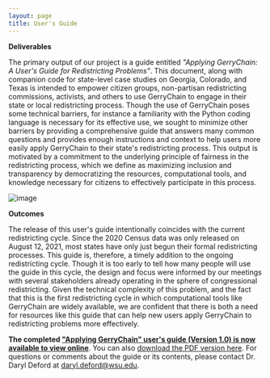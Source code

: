 ```yaml
---
layout: page
title: User's Guide
---
```


**Deliverables**

The primary output of our project is a guide entitled *"Applying GerryChain: A User's Guide for Redistricting Problems"*. This document, along with companion code for state-level case studies on Georgia, Colorado, and Texas is intended to empower citizen groups, non-partisan redistricting commissions, activists, and others to use GerryChain to engage in their state or local redistricting process. Though the use of GerryChain poses some technical barriers, for instance a familiarity with the Python coding language is necessary for its effective use, we sought to minimize other barriers by providing a comprehensive guide that answers many common questions and provides enough instructions and context to help users more easily apply GerryChain to their state's redistricting process. This output is motivated by a commitment to the underlying principle of fairness in the redistricting process, which we define as maximizing inclusion and transparency by democratizing the resources, computational tools, and knowledge necessary for citizens to effectively participate in this process.

![image](https://user-images.githubusercontent.com/35081948/129835578-95beb27a-c561-475b-8493-50ae1192a6cb.png)

**Outcomes**

The release of this user's guide intentionally coincides with the current redistricting cycle. Since the 2020 Census data was only released on August 12, 2021, most states have only just begun their formal redistricting processes. This guide is, therefore, a timely addition to the ongoing redistricting cycle. Though it is too early to tell how many people will use the guide in this cycle, the design and focus were informed by our meetings with several stakeholders already operating in the sphere of congressional redistricting. Given the technical complexity of this problem, and the fact that this is the first redistricting cycle in which computational tools like GerryChain are widely available, we are confident that there is both a need for resources like this guide that can help new users apply GerryChain to redistricting problems more effectively.

<b>The completed ["Applying GerryChain" user's guide (Version 1.0) is now available to view online](https://docs.google.com/document/d/1KnIEVGlvVENFyZDrxJ2v5j6uEZyFrJT-M3qFufb8E9Q/edit?usp=sharing)</b>. You can also [download the PDF version here](https://github.com/uwescience/DSSG2021-redistricting-website/raw/main/assets/ApplyingGerrychainGuide.pdf). For questions or comments about the guide or its contents, please contact Dr. Daryl Deford at daryl.deford@wsu.edu.
